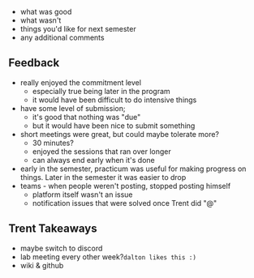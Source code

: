 - what was good
- what wasn't
- things you'd like for next semester
- any additional comments

## Feedback
- really enjoyed the commitment level
	- especially true being later in the program
	- it would have been difficult to do intensive things
- have some level of submission; 
	- it's good that nothing was "due"
	- but it would have been nice to submit something
- short meetings were great, but could maybe tolerate more?
	- 30 minutes?
	- enjoyed the sessions that ran over longer
	- can always end early when it's done
- early in the semester, practicum was useful for making progress on things. Later in the semester it was easier to drop
- teams - when people weren't posting, stopped posting himself
	- platform itself wasn't an issue 
	- notification issues that were solved once Trent did "@"

## Trent Takeaways
- maybe switch to discord
- lab meeting every other week?`dalton likes this :)`
- wiki & github